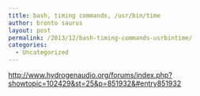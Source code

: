 ```yaml
---
title: bash, timing commands, /usr/bin/time
author: bronto saurus
layout: post
permalink: /2013/12/bash-timing-commands-usrbintime/
categories:
  - Uncategorized
---
```

<http://www.hydrogenaudio.org/forums/index.php?showtopic=102429&st=25&p=851932&#entry851932>